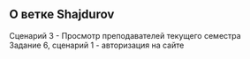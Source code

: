 ## О ветке Shajdurov
Сценарий 3 - Просмотр преподавателей текущего семестра<br />Задание 6, сценарий 1 - авторизация на сайте
